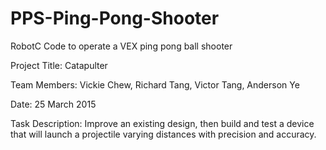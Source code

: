 # PPS-Ping-Pong-Shooter
RobotC Code to operate a VEX ping pong ball shooter


Project Title: Catapulter

Team Members: Vickie Chew, Richard Tang, Victor Tang, Anderson Ye

Date: 25 March 2015

Task Description: Improve an existing design, then build and test a device that
will launch a projectile varying distances with precision and accuracy.


